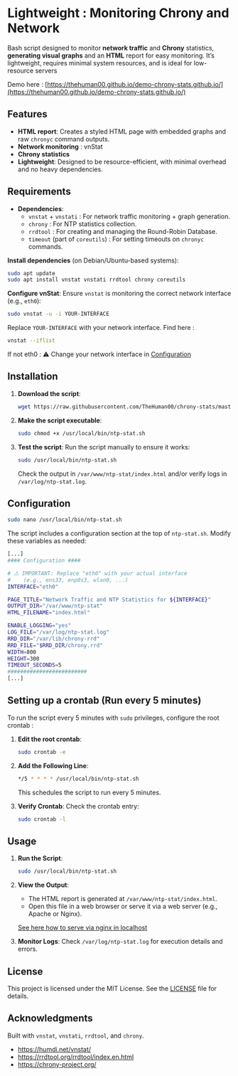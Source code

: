 # Lightweight : Monitoring Chrony and Network

Bash script designed to monitor **network traffic** and **Chrony** statistics, **generating visual graphs** and an **HTML** report for easy monitoring.
It’s lightweight, requires minimal system resources, and is ideal for low-resource servers

Demo here : [https://thehuman00.github.io/demo-chrony-stats.github.io/](https://thehuman00.github.io/demo-chrony-stats.github.io/)

## Features

- **HTML report**: Creates a styled HTML page with embedded graphs and raw `chronyc` command outputs.
- **Network  monitoring** : vnStat
- **Chrony statistics**
- **Lightweight**: Designed to be resource-efficient, with minimal overhead and no heavy dependencies.

## Requirements

- **Dependencies**:
  - `vnstat` + `vnstati` : For network traffic monitoring + graph generation.
  - `chrony` : For NTP statistics collection.
  - `rrdtool` : For creating and managing the Round-Robin Database.
  - `timeout` (part of `coreutils`) : For setting timeouts on `chronyc` commands.

**Install dependencies** (on Debian/Ubuntu-based systems):
   ```bash
   sudo apt update
   sudo apt install vnstat vnstati rrdtool chrony coreutils
   ```
**Configure vnStat**:
   Ensure `vnstat` is monitoring the correct network interface (e.g., `eth0`):
   ```bash
   sudo vnstat -u -i YOUR-INTERFACE
   ```
   Replace `YOUR-INTERFACE` with your network interface. Find here :
   ```bash
   vnstat --iflist
   ```
   If not eth0 : ⚠️ Change your network interface in [Configuration](#configuration)


## Installation

1. **Download the script**:
   ```bash
   wget https://raw.githubusercontent.com/TheHuman00/chrony-stats/master/ntp-stat.sh -O /usr/local/bin/ntp-stat.sh
   ```

2. **Make the script executable**:
   ```bash
   sudo chmod +x /usr/local/bin/ntp-stat.sh
   ```

3. **Test the script**:
   Run the script manually to ensure it works:
   ```bash
   sudo /usr/local/bin/ntp-stat.sh
   ```
   Check the output in `/var/www/ntp-stat/index.html` and/or verify logs in `/var/log/ntp-stat.log`.

## Configuration

   ```bash
   sudo nano /usr/local/bin/ntp-stat.sh
   ```

The script includes a configuration section at the top of `ntp-stat.sh`. Modify these variables as needed:

   ```bash
   [...]
   #### Configuration ####

   # ⚠️ IMPORTANT: Replace "eth0" with your actual interface 
   #    (e.g., ens33, enp0s3, wlan0, ...)
   INTERFACE="eth0"

   PAGE_TITLE="Network Traffic and NTP Statistics for ${INTERFACE}"
   OUTPUT_DIR="/var/www/ntp-stat"
   HTML_FILENAME="index.html"

   ENABLE_LOGGING="yes"
   LOG_FILE="/var/log/ntp-stat.log"
   RRD_DIR="/var/lib/chrony-rrd"
   RRD_FILE="$RRD_DIR/chrony.rrd"
   WIDTH=800
   HEIGHT=300
   TIMEOUT_SECONDS=5
   #########################
   [...]
   ```


## Setting up a crontab (Run every 5 minutes)

To run the script every 5 minutes with `sudo` privileges, configure the root crontab :

1. **Edit the root crontab**:
   ```bash
   sudo crontab -e
   ```

2. **Add the Following Line**:
   ```bash
   */5 * * * * /usr/local/bin/ntp-stat.sh
   ```
   This schedules the script to run every 5 minutes.

3. **Verify Crontab**:
   Check the crontab entry:
   ```bash
   sudo crontab -l
   ```

## Usage

1. **Run the Script**:
   ```bash
   sudo /usr/local/bin/ntp-stat.sh
   ```

2. **View the Output**:
   - The HTML report is generated at `/var/www/ntp-stat/index.html`.
   - Open this file in a web browser or serve it via a web server (e.g., Apache or Nginx).

   [See here how to serve via nginx in localhost](nginx.md)

3. **Monitor Logs**:
   Check `/var/log/ntp-stat.log` for execution details and errors.

## License

This project is licensed under the MIT License. See the [LICENSE](LICENSE) file for details.

## Acknowledgments

Built with `vnstat`, `vnstati`, `rrdtool`, and `chrony`.
- https://humdi.net/vnstat/
- https://rrdtool.org/rrdtool/index.en.html
- https://chrony-project.org/
